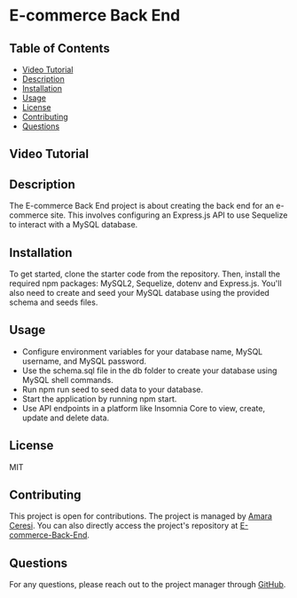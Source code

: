 # E-commerce Back End

## Table of Contents
- [Video Tutorial](#videotutorial)
- [Description](#description)
- [Installation](#installation)
- [Usage](#usage)
- [License](#license)
- [Contributing](#contributing)
- [Questions](#questions)

## Video Tutorial

## Description
The E-commerce Back End project is about creating the back end for an e-commerce site. This involves configuring an Express.js API to use Sequelize to interact with a MySQL database.

## Installation
To get started, clone the starter code from the repository. Then, install the required npm packages: MySQL2, Sequelize, dotenv and Express.js. You'll also need to create and seed your MySQL database using the provided schema and seeds files.

## Usage
- Configure environment variables for your database name, MySQL username, and MySQL password.
- Use the schema.sql file in the db folder to create your database using MySQL shell commands.
- Run npm run seed to seed data to your database.
- Start the application by running npm start.
- Use API endpoints in a platform like Insomnia Core to view, create, update and delete data.

## License
MIT

## Contributing
This project is open for contributions. The project is managed by [Amara Ceresi](https://github.com/amaraceresi). You can also directly access the project's repository at [E-commerce-Back-End](https://github.com/amaraceresi/e-commerce-back-end).

## Questions
For any questions, please reach out to the project manager through [GitHub](https://github.com/amaraceresi).
